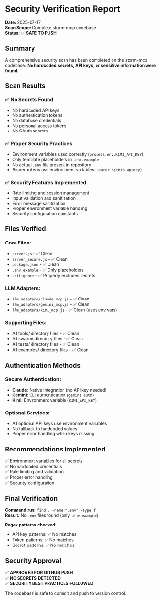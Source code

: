 # Security Verification Report

**Date:** 2025-07-17  
**Scan Scope:** Complete storm-mcp codebase  
**Status:** ✅ **SAFE TO PUSH**

## Summary

A comprehensive security scan has been completed on the storm-mcp codebase. **No hardcoded secrets, API keys, or sensitive information were found.**

## Scan Results

### ✅ **No Secrets Found**
- No hardcoded API keys
- No authentication tokens  
- No database credentials
- No personal access tokens
- No OAuth secrets

### ✅ **Proper Security Practices**
- Environment variables used correctly (`process.env.KIMI_API_KEY`)
- Only template placeholders in `.env.example`
- No actual `.env` file present in repository
- Bearer tokens use environment variables: `Bearer ${this.apiKey}`

### ✅ **Security Features Implemented**
- Rate limiting and session management
- Input validation and sanitization
- Error message sanitization
- Proper environment variable handling
- Security configuration constants

## Files Verified

### Core Files:
- `server.js` - ✅ Clean
- `server_secure.js` - ✅ Clean  
- `package.json` - ✅ Clean
- `.env.example` - ✅ Only placeholders
- `.gitignore` - ✅ Properly excludes secrets

### LLM Adapters:
- `llm_adapters/claude_mcp.js` - ✅ Clean
- `llm_adapters/gemini_mcp.js` - ✅ Clean
- `llm_adapters/kimi_mcp.js` - ✅ Clean (uses env vars)

### Supporting Files:
- All tools/ directory files - ✅ Clean
- All swarm/ directory files - ✅ Clean
- All tests/ directory files - ✅ Clean
- All examples/ directory files - ✅ Clean

## Authentication Methods

### Secure Authentication:
- **Claude**: Native integration (no API key needed)
- **Gemini**: CLI authentication (`gemini auth`)
- **Kimi**: Environment variable (`KIMI_API_KEY`)

### Optional Services:
- All optional API keys use environment variables
- No fallback to hardcoded values
- Proper error handling when keys missing

## Recommendations Implemented

✅ Environment variables for all secrets  
✅ No hardcoded credentials  
✅ Rate limiting and validation  
✅ Proper error handling  
✅ Security configuration  

## Final Verification

**Command run:** `find . -name ".env" -type f`  
**Result:** No `.env` files found (only `.env.example`)

**Regex patterns checked:**
- API key patterns: ✅ No matches
- Token patterns: ✅ No matches  
- Secret patterns: ✅ No matches

## Security Approval

✅ **APPROVED FOR GITHUB PUSH**  
✅ **NO SECRETS DETECTED**  
✅ **SECURITY BEST PRACTICES FOLLOWED**  

The codebase is safe to commit and push to version control.